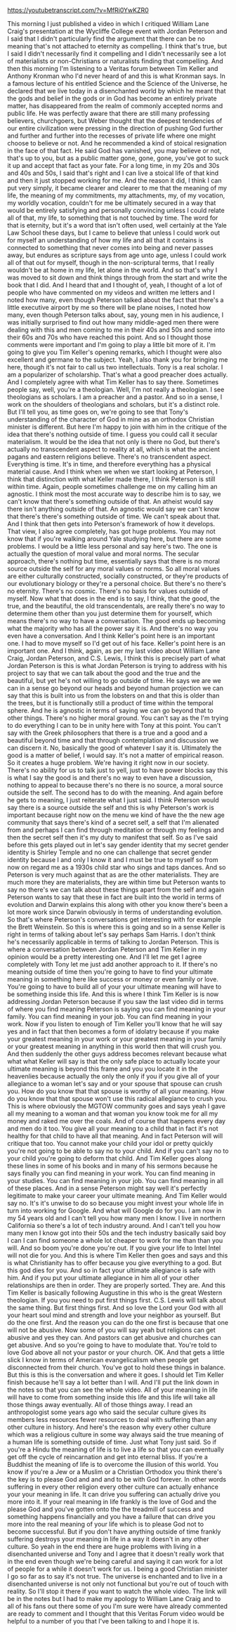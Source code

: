 https://youtubetranscript.com/?v=MfRi0YwKZR0

 This morning I just published a video in which I critiqued William Lane Craig's presentation at the Wycliffe College event with Jordan Peterson and I said that I didn't particularly find the argument that there can be no meaning that's not attached to eternity as compelling. I think that's true, but I said I didn't necessarily find it compelling and I didn't necessarily see a lot of materialists or non-Christians or naturalists finding that compelling. And then this morning I'm listening to a Veritas forum between Tim Keller and Anthony Kronman who I'd never heard of and this is what Kronman says. In a famous lecture of his entitled Science and the Science of the Universe, he declared that we live today in a disenchanted world by which he meant that the gods and belief in the gods or in God has become an entirely private matter, has disappeared from the realm of commonly accepted norms and public life. He was perfectly aware that there are still many professing believers, churchgoers, but Weber thought that the deepest tendencies of our entire civilization were pressing in the direction of pushing God further and further and further into the recesses of private life where one might choose to believe or not. And he recommended a kind of stoical resignation in the face of that fact. He said God has vanished, you may believe or not, that's up to you, but as a public matter gone, gone, gone, you've got to suck it up and accept that fact as your fate. For a long time, in my 20s and 30s and 40s and 50s, I said that's right and I can live a stoical life of that kind and then it just stopped working for me. And the reason it did, I think I can put very simply, it became clearer and clearer to me that the meaning of my life, the meaning of my commitments, my attachments, my, of my vocation, my worldly vocation, couldn't for me be ultimately secured in a way that would be entirely satisfying and personally convincing unless I could relate all of that, my life, to something that is not touched by time. The word for that is eternity, but it's a word that isn't often used, well certainly at the Yale Law School these days, but I came to believe that unless I could work out for myself an understanding of how my life and all that it contains is connected to something that never comes into being and never passes away, but endures as scripture says from age unto age, unless I could work all of that out for myself, though in the non-scriptural terms, that I really wouldn't be at home in my life, let alone in the world. And so that's why I was moved to sit down and think things through from the start and write the book that I did. And I heard that and I thought of, yeah, I thought of a lot of people who have commented on my videos and written me letters and I noted how many, even though Peterson talked about the fact that there's a little executive airport by me so there will be plane noises, I noted how many, even though Peterson talks about, say, young men in his audience, I was initially surprised to find out how many middle-aged men there were dealing with this and men coming to me in their 40s and 50s and some into their 60s and 70s who have reached this point. And so I thought those comments were important and I'm going to play a little bit more of it. I'm going to give you Tim Keller's opening remarks, which I thought were also excellent and germane to the subject. Yeah, I also thank you for bringing me here, though it's not fair to call us two intellectuals. Tony is a real scholar. I am a popularizer of scholarship. That's what a good preacher does actually. And I completely agree with what Tim Keller has to say there. Sometimes people say, well, you're a theologian. Well, I'm not really a theologian. I see theologians as scholars. I am a preacher and a pastor. And so in a sense, I work on the shoulders of theologians and scholars, but it's a distinct role. But I'll tell you, as time goes on, we're going to see that Tony's understanding of the character of God in mine as an orthodox Christian minister is different. But here I'm happy to join with him in the critique of the idea that there's nothing outside of time. I guess you could call it secular materialism. It would be the idea that not only is there no God, but there's actually no transcendent aspect to reality at all, which is what the ancient pagans and eastern religions believe. There's no transcendent aspect. Everything is time. It's in time, and therefore everything has a physical material cause. And I think when we when we start looking at Peterson, I think that distinction with what Keller made there, I think Peterson is still within time. Again, people sometimes challenge me on my calling him an agnostic. I think most the most accurate way to describe him is to say, we can't know that there's something outside of that. An atheist would say there isn't anything outside of that. An agnostic would say we can't know that there's there's something outside of time. We can't speak about that. And I think that then gets into Peterson's framework of how it develops. That view, I also agree completely, has got huge problems. You may not know that if you're walking around Yale studying here, but there are some problems. I would be a little less personal and say here's two. The one is actually the question of moral value and moral norms. The secular approach, there's nothing but time, essentially says that there is no moral source outside the self for any moral values or norms. So all moral values are either culturally constructed, socially constructed, or they're products of our evolutionary biology or they're a personal choice. But there's no there's no eternity. There's no cosmic. There's no basis for values outside of myself. Now what that does in the end is to say, I think, that the good, the true, and the beautiful, the old transcendentals, are really there's no way to determine them other than you just determine them for yourself, which means there's no way to have a conversation. The good ends up becoming what the majority who has all the power say it is. And there's no way you even have a conversation. And I think Keller's point here is an important one. I had to move myself so I'd get out of his face. Keller's point here is an important one. And I think, again, as per my last video about William Lane Craig, Jordan Peterson, and C.S. Lewis, I think this is precisely part of what Jordan Peterson is this is what Jordan Peterson is trying to address with his project to say that we can talk about the good and the true and the beautiful, but yet he's not willing to go outside of time. He says we are we can in a sense go beyond our heads and beyond human projection we can say that this is built into us from the lobsters on and that this is older than the trees, but it is functionally still a product of time within the temporal sphere. And he is agnostic in terms of saying we can go beyond that to other things. There's no higher moral ground. You can't say as the I'm trying to do everything I can to be in unity here with Tony at this point. You can't say with the Greek philosophers that there is a true and a good and a beautiful beyond time and that through contemplation and discussion we can discern it. No, basically the good of whatever I say it is. Ultimately the good is a matter of belief, I would say. It's not a matter of empirical reason. So it creates a huge problem. We're having it right now in our society. There's no ability for us to talk just to yell, just to have power blocks say this is what I say the good is and there's no way to even have a discussion, nothing to appeal to because there's no there is no source, a moral source outside the self. The second has to do with the meaning. And again before he gets to meaning, I just reiterate what I just said. I think Peterson would say there is a source outside the self and this is why Peterson's work is important because right now on the menu we kind of have the the new age community that says there's kind of a secret self, a self that I'm alienated from and perhaps I can find through meditation or through my feelings and then the secret self then it's my duty to manifest that self. So as I've said before this gets played out in let's say gender identity that my secret gender identity is Shirley Temple and no one can challenge that secret gender identity because I and only I know it and I must be true to myself so from now on regard me as a 1930s child star who sings and taps dances. And so Peterson is very much against that as are the other materialists. They are much more they are materialists, they are within time but Peterson wants to say no there's we can talk about these things apart from the self and again Peterson wants to say that these in fact are built into the world in terms of evolution and Darwin explains this along with other you know there's been a lot more work since Darwin obviously in terms of understanding evolution. So that's where Peterson's conversations get interesting with for example the Brett Weinstein. So this is where this is going and so in a sense Keller is right in terms of talking about let's say perhaps Sam Harris. I don't think he's necessarily applicable in terms of talking to Jordan Peterson. This is where a conversation between Jordan Peterson and Tim Keller in my opinion would be a pretty interesting one. And I'll let me get I agree completely with Tony let me just add another approach to it. If there's no meaning outside of time then you're going to have to find your ultimate meaning in something here like success or money or even family or love. You're going to have to build all of your your ultimate meaning will have to be something inside this life. And this is where I think Tim Keller is is now addressing Jordan Peterson because if you saw the last video did in terms of where you find meaning Peterson is saying you can find meaning in your family. You can find meaning in your job. You can find meaning in your work. Now if you listen to enough of Tim Keller you'll know that he will say yes and in fact that then becomes a form of idolatry because if you make your greatest meaning in your work or your greatest meaning in your family or your greatest meaning in anything in this world then that will crush you. And then suddenly the other guys address becomes relevant because what what what Keller will say is that the only safe place to actually locate your ultimate meaning is beyond this frame and you you locate it in the heavenlies because actually the only the only if you if you give all of your allegiance to a woman let's say and or your spouse that spouse can crush you. How do you know that that spouse is worthy of all your meaning. How do you know that that spouse won't use this radical allegiance to crush you. This is where obviously the MGTOW community goes and says yeah I gave all my meaning to a woman and that woman you know took me for all my money and raked me over the coals. And of course that happens every day and men do it too. You give all your meaning to a child that in fact it's not healthy for that child to have all that meaning. And in fact Peterson will will critique that too. You cannot make your child your idol or pretty quickly you're not going to be able to say no to your child. And if you can't say no to your child you're going to deform that child. And Tim Keller goes along these lines in some of his books and in many of his sermons because he says finally you can find meaning in your work. You can find meaning in your studies. You can find meaning in your job. You can find meaning in all of these places. And in a sense Peterson might say well it's perfectly legitimate to make your career your ultimate meaning. And Tim Keller would say no. It's it's unwise to do so because you might invest your whole life in turn into working for Google. And what will Google do for you. I am now in my 54 years old and I can't tell you how many men I know. I live in northern California so there's a lot of tech industry around. And I can't tell you how many men I know got into their 50s and the tech industry basically said boy I can I can find someone a whole lot cheaper to work for me than than you will. And so boom you're done you're out. If you give your life to Intel Intel will not die for you. And this is where Tim Keller then goes and says and this is what Christianity has to offer because you give everything to a god. But this god dies for you. And so in fact your ultimate allegiance is safe with him. And if you put your ultimate allegiance in him all of your other relationships are then in order. They are properly sorted. They are. And this Tim Keller is basically following Augustine in this who is the great Western theologian. If you you need to put first things first. C.S. Lewis will talk about the same thing. But first things first. And so love the Lord your God with all your heart soul mind and strength and love your neighbor as yourself. But do the one first. And the reason you can do the one first is because that one will not be abusive. Now some of you will say yeah but religions can get abusive and yes they can. And pastors can get abusive and churches can get abusive. And so you're going to have to modulate that. You're told to love God above all not your pastor or your church. OK. And that gets a little slick I know in terms of American evangelicalism when people get disconnected from their church. You've got to hold these things in balance. But this is this is the conversation and where it goes. I should let Tim Keller finish because he'll say a lot better than I will. And I'll put the link down in the notes so that you can see the whole video. All of your meaning in life will have to come from something inside this life and this life will take all those things away eventually. All of those things away. I read an anthropologist some years ago who said the secular culture gives its members less resources fewer resources to deal with suffering than any other culture in history. And here's the reason why every other culture which was a religious culture in some way always said the true meaning of a human life is something outside of time. Just what Tony just said. So if you're a Hindu the meaning of life is to live a life so that you can eventually get off the cycle of reincarnation and get into eternal bliss. If you're a Buddhist the meaning of life is to overcome the illusion of this world. You know if you're a Jew or a Muslim or a Christian Orthodox you think there's the key is to please God and and and to be with God forever. In other words suffering in every other religion every other culture can actually enhance your your meaning in life. It can drive you suffering can actually drive you more into it. If your real meaning in life frankly is the love of God and the please God and you've gotten onto the the treadmill of success and something happens financially and you have a failure that can drive you more into the real meaning of your life which is to please God not to become successful. But if you don't have anything outside of time frankly suffering destroys your meaning in life in a way it doesn't in any other culture. So yeah in the end there are huge problems with living in a disenchanted universe and Tony and I agree that it doesn't really work that in the end even though we're being careful and saying it can work for a lot of people for a while it doesn't work for us. I being a good Christian minister I go so far as to say it's not true. The universe is enchanted and to live in a disenchanted universe is not only not functional but you're out of touch with reality. So I'll stop it there if you want to watch the whole video. The link will be in the notes but I had to make my apology to William Lane Craig and to all of his fans out there some of you I'm sure were have already commented are ready to comment and I thought that this Veritas Forum video would be helpful to a number of you that I've been talking to and I hope it is.